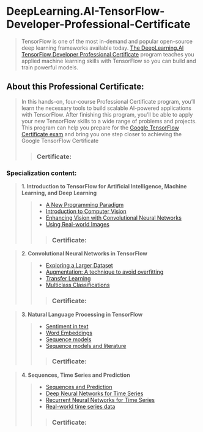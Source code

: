# DeepLearning.AI-TensorFlow-Developer-Professional-Certificate
> TensorFlow is one of the most in-demand and popular open-source deep learning frameworks available today. [The DeepLearning.AI TensorFlow Developer Professional Certificate](https://www.coursera.org/professional-certificates/tensorflow-in-practice) program teaches you applied machine learning skills with TensorFlow so you can build and train powerful models. 

## About this Professional Certificate:
> In this hands-on, four-course Professional Certificate program, you’ll learn the necessary tools to build scalable AI-powered applications with TensorFlow. After finishing this program, you’ll be able to apply your new TensorFlow skills to a wide range of problems and projects. This program can help you prepare for the [Google TensorFlow Certificate exam](https://www.tensorflow.org/certificate) and bring you one step closer to achieving the Google TensorFlow Certificate
>> ### Certificate:

### Specialization content:

> **1. Introduction to TensorFlow for Artificial Intelligence, Machine Learning, and Deep Learning**
 >> * [A New Programming Paradigm]() 
 >> * [Introduction to Computer Vision]()
 >> * [Enhancing Vision with Convolutional Neural Networks]()
 >> * [Using Real-world Images]()
 >>> ### Certificate:
  
> **2. Convolutional Neural Networks in TensorFlow**
 >> * [Exploring a Larger Dataset]()
 >> * [Augmentation: A technique to avoid overfitting]()
 >> * [Transfer Learning]()
 >> * [Multiclass Classifications]()
 >>> ### Certificate:

> **3. Natural Language Processing in TensorFlow**
 >> * [Sentiment in text]()
 >> * [Word Embeddings]() 
 >> * [Sequence models]()
 >> * [Sequence models and literature]()
 >>> ### Certificate:

> **4. Sequences, Time Series and Prediction**
 >> * [Sequences and Prediction]()
 >> * [Deep Neural Networks for Time Series]()
 >> * [Recurrent Neural Networks for Time Series]()
 >> * [Real-world time series data]()
 >>> ### Certificate:

